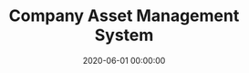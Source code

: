 ---
layout: inner
position: right
title: 'Company Asset Management System'
lead_text: "Designed and developed an information system, backend and web system part, for PT. PJB to manage, inspect, and analyze the condition of company assets."
tags: ['MySQL', 'PHP, Yii 2', 'HTML, CSS', 'Javascript, jQuery']
featured_image: ['/img/posts/pjb-aset-min.png']
date: 2020-06-01 00:00:00
categories: ['Solution', 'Web', 'API Service']
project_link: 'https://play.google.com/store/apps/details?id=com.uppaiton.pjb_cek_aset'
button_icon: 'fab fa-google-play'
button_text: 'App'
order: 25
visible: 1
company: 'Freelance'
---